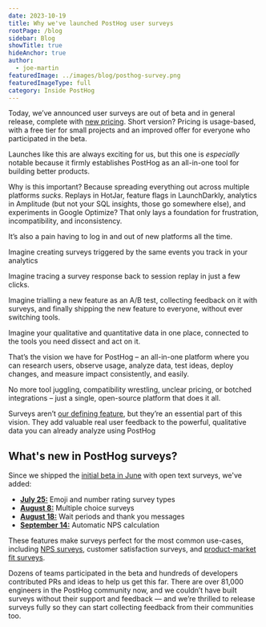 ```yaml
---
date: 2023-10-19
title: Why we've launched PostHog user surveys
rootPage: /blog
sidebar: Blog
showTitle: true
hideAnchor: true
author:
  - joe-martin
featuredImage: ../images/blog/posthog-survey.png
featuredImageType: full
category: Inside PostHog
---
```


Today, we’ve announced user surveys are out of beta and in general release, complete with [new pricing](/pricing). Short version? Pricing is usage-based, with a free tier for small projects and an improved offer for everyone who participated in the beta. 

Launches like this are always exciting for us, but this one is _especially_ notable because it firmly establishes PostHog as an all-in-one tool for building better products. 

Why is this important? Because spreading everything out across multiple platforms _sucks_. Replays in HotJar, feature flags in LaunchDarkly, analytics in Amplitude (but not your SQL insights, those go somewhere else), and experiments in Google Optimize? That only lays a foundation for frustration, incompatibility, and inconsistency.

It’s also a pain having to log in and out of new platforms all the time. 

Imagine creating surveys triggered by the same events you track in your analytics

Imagine tracing a survey response back to session replay in just a few clicks.

Imagine trialling a new feature as an A/B test, collecting feedback on it with surveys, and finally shipping the new feature to everyone, without ever switching tools.

Imagine your qualitative and quantitative data in one place, connected to the tools you need dissect and act on it.

That’s the vision we have for PostHog – an all-in-one platform where you can research users, observe usage, analyze data, test ideas, deploy changes, and measure impact consistently, and easily. 

No more tool juggling, compatibility wrestling, unclear pricing, or botched integrations – just a single, open-source platform that does it all.

Surveys aren’t [our defining feature](/handbook/company/values#we-havent-built-our-defining-feature-yet), but they’re an essential part of this vision. They add valuable real user feedback to the powerful, qualitative data you can already analyze using PostHog

## What's new in PostHog surveys?

Since we shipped the [initial beta in June](/changelog/2023#surveys-beta-released) with open text surveys, we've added:

- **[July 25:](/changelog/2023#emoji-and-number-surveys-types-released)** Emoji and number rating survey types
- **[August 8:](/changelog/2023#multiple-choice-surveys-released)** Multiple choice surveys
- **[August 18:](/changelog/2023#wait-periods-now-available-for-surveys)** Wait periods and thank you messages
- **[September 14:](/changelog/2023#automatic-nps-scoring-added-to-surveys)** Automatic NPS calculation

These features make surveys perfect for the most common use-cases, including [NPS surveys](/tutorials/nps-survey), customer satisfaction surveys, and [product-market fit surveys](/blog/measure-product-market-fit). 

Dozens of teams participated in the beta and hundreds of developers contributed PRs and ideas to help us get this far. There are over 81,000 engineers in the PostHog community now, and we couldn’t have built surveys without their support and feedback — and we’re thrilled to release surveys fully so they can start collecting feedback from their communities too. 